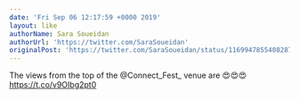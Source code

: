 ```yaml
---
date: 'Fri Sep 06 12:17:59 +0000 2019'
layout: like
authorName: Sara Soueidan
authorUrl: 'https://twitter.com/SaraSoueidan'
originalPost: 'https://twitter.com/SaraSoueidan/status/1169947855408287747'
---
```

The views from the top of the @Connect_Fest_ venue are 😍😍😍 https://t.co/v9OIbg2pt0